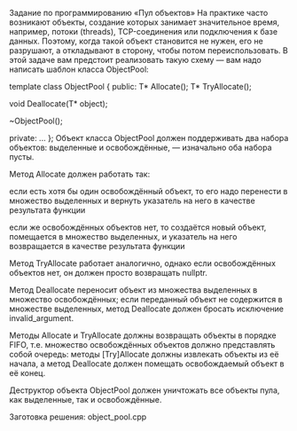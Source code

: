 Задание по программированию «Пул объектов»
На практике часто возникают объекты, создание которых занимает значительное время, например, потоки (threads), TCP-соединения или подключения к базе данных. Поэтому, когда такой объект становится не нужен, его не разрушают, а откладывают в сторону, чтобы потом переиспользовать. В этой задаче вам предстоит реализовать такую схему — вам надо написать шаблон класса ObjectPool:

template <class T>
class ObjectPool {
public:
  T* Allocate();
  T* TryAllocate();

  void Deallocate(T* object);

  ~ObjectPool();

private:
  ...
};
Объект класса ObjectPool должен поддерживать два набора объектов: выделенные и освобождённые, — изначально оба набора пусты.

Метод Allocate должен работать так:

если есть хотя бы один освобождённый объект, то его надо перенести в множество выделенных и вернуть указатель на него в качестве результата функции

если же освобождённых объектов нет, то создаётся новый объект, помещается в множество выделенных, и указатель на него возвращается в качестве результата функции

Метод TryAllocate работает аналогично, однако если освобождённых объектов нет, он должен просто возвращать nullptr.

Метод Deallocate переносит объект из множества выделенных в множество освобождённых; если переданный объект не содержится в множестве выделенных, метод Deallocate должен бросать исключение invalid_argument.

Методы Allocate и TryAllocate должны возвращать объекты в порядке FIFO, т.е. множество освобождённых объектов должно представлять собой очередь: методы [Try]Allocate должны извлекать объекты из её начала, а метод Deallocate должен помещать освобождаемый объект в её конец.

Деструктор объекта ObjectPool должен уничтожать все объекты пула, как выделенные, так и освобождённые.

Заготовка решения:
object_pool.cpp